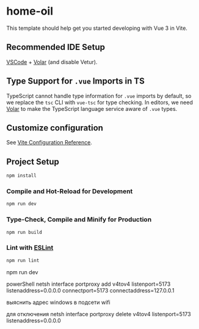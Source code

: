 # home-oil

This template should help get you started developing with Vue 3 in Vite.

## Recommended IDE Setup

[VSCode](https://code.visualstudio.com/) + [Volar](https://marketplace.visualstudio.com/items?itemName=Vue.volar) (and disable Vetur).

## Type Support for `.vue` Imports in TS

TypeScript cannot handle type information for `.vue` imports by default, so we replace the `tsc` CLI with `vue-tsc` for type checking. In editors, we need [Volar](https://marketplace.visualstudio.com/items?itemName=Vue.volar) to make the TypeScript language service aware of `.vue` types.

## Customize configuration

See [Vite Configuration Reference](https://vite.dev/config/).

## Project Setup

```sh
npm install
```

### Compile and Hot-Reload for Development

```sh
npm run dev
```

### Type-Check, Compile and Minify for Production

```sh
npm run build
```

### Lint with [ESLint](https://eslint.org/)

```sh
npm run lint
```

<!--  -->

npm run dev

powerShell
netsh interface portproxy add v4tov4 listenport=5173 listenaddress=0.0.0.0 connectport=5173 connectaddress=127.0.0.1

выяснить адрес windows в подсети wifi

для отключения
netsh interface portproxy delete v4tov4 listenport=5173 listenaddress=0.0.0.0
